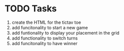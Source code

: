 # TODO Tasks
1. create the HTML for the tictav toe
2. add funcitonality to start a new game
3. add funtionality to display your placement in the grid
4. add functionality  to switch turns
5. add funcitonality to have winner

